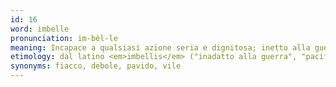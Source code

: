 ```yaml
---
id: 16
word: imbelle
pronunciation: im-bèl-le
meaning: Incapace a qualsiasi azione seria e dignitosa; inetto alla guerra; vile, pavido, fiacco
etimology: dal latino <em>imbellis</em> ("inadatto alla guerra", "pacifico"), derivato di <em>bellum</em> ("guerra") con prefisso negativo <em>in-</em>
synonyms: fiacco, debole, pavido, vile
---
```

